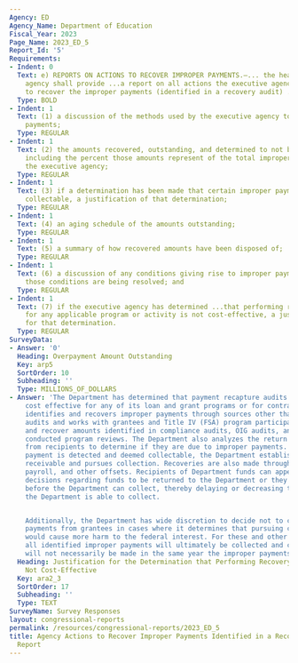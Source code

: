 ```yaml
---
Agency: ED
Agency_Name: Department of Education
Fiscal_Year: 2023
Page_Name: 2023_ED_5
Report_Id: '5'
Requirements:
- Indent: 0
  Text: e) REPORTS ON ACTIONS TO RECOVER IMPROPER PAYMENTS.—... the head of the executive
    agency shall provide ...a report on all actions the executive agency is taking
    to recover the improper payments (identified in a recovery audit) ..including—
  Type: BOLD
- Indent: 1
  Text: (1) a discussion of the methods used by the executive agency to recover improper
    payments;
  Type: REGULAR
- Indent: 1
  Text: (2) the amounts recovered, outstanding, and determined to not be collectable,
    including the percent those amounts represent of the total improper payments of
    the executive agency;
  Type: REGULAR
- Indent: 1
  Text: (3) if a determination has been made that certain improper payments are not
    collectable, a justification of that determination;
  Type: REGULAR
- Indent: 1
  Text: (4) an aging schedule of the amounts outstanding;
  Type: REGULAR
- Indent: 1
  Text: (5) a summary of how recovered amounts have been disposed of;
  Type: REGULAR
- Indent: 1
  Text: (6) a discussion of any conditions giving rise to improper payments and how
    those conditions are being resolved; and
  Type: REGULAR
- Indent: 1
  Text: (7) if the executive agency has determined ...that performing recovery audits
    for any applicable program or activity is not cost-effective, a justification
    for that determination.
  Type: REGULAR
SurveyData:
- Answer: '0'
  Heading: Overpayment Amount Outstanding
  Key: arp5
  SortOrder: 10
  Subheading: ''
  Type: MILLIONS_OF_DOLLARS
- Answer: 'The Department has determined that payment recapture audits would not be
    cost effective for any of its loan and grant programs or for contracts. The Department
    identifies and recovers improper payments through sources other than payment recapture
    audits and works with grantees and Title IV (FSA) program participants to resolve
    and recover amounts identified in compliance audits, OIG audits, and the Department
    conducted program reviews. The Department also analyzes the return of grant funds
    from recipients to determine if they are due to improper payments. When an improper
    payment is detected and deemed collectable, the Department establishes an account
    receivable and pursues collection. Recoveries are also made through grant program,
    payroll, and other offsets. Recipients of Department funds can appeal management’s
    decisions regarding funds to be returned to the Department or they may go bankrupt
    before the Department can collect, thereby delaying or decreasing the amounts
    the Department is able to collect.


    Additionally, the Department has wide discretion to decide not to collect improper
    payments from grantees in cases where it determines that pursuing collections
    would cause more harm to the federal interest. For these and other reasons, not
    all identified improper payments will ultimately be collected and collections
    will not necessarily be made in the same year the improper payments were identified.'
  Heading: Justification for the Determination that Performing Recovery Audits are
    Not Cost-Effective
  Key: ara2_3
  SortOrder: 17
  Subheading: ''
  Type: TEXT
SurveyName: Survey Responses
layout: congressional-reports
permalink: /resources/congressional-reports/2023_ED_5
title: Agency Actions to Recover Improper Payments Identified in a Recovery Audit
  Report
---
```

